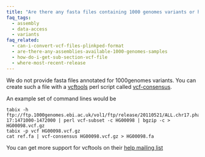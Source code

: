 ```yaml
---
title: "Are there any fasta files containing 1000 genomes variants or haplotypes?"
faq_tags:
  - assembly
  - data-access
  - variants
faq_related:
  - can-i-convert-vcf-files-plinkped-format
  - are-there-any-assemblies-available-1000-genomes-samples
  - how-do-i-get-sub-section-vcf-file
  - where-most-recent-release
---
```

                    
We do not provide fasta files annotated for 1000genomes variants. You can create such a file with a [vcftools](http://vcftools.github.io/) perl script called [vcf-consensus](http://vcftools.github.io/perl_module.html#vcf-consensus).

An example set of command lines would be

    tabix -h ftp://ftp.1000genomes.ebi.ac.uk/vol1/ftp/release/20110521/ALL.chr17.phase1_release_v3.20101123.snps_indels_svs.genotypes.vcf.gz 17:1471000-1472000 | perl vcf-subset -c HG00098 | bgzip -c > HG00098.vcf.gz
    tabix -p vcf HG00098.vcf.gz
    cat ref.fa | vcf-consensus HG00098.vcf.gz > HG00098.fa

You can get more support for vcftools on their [help mailing list](http://sourceforge.net/p/vcftools/mailman/)
